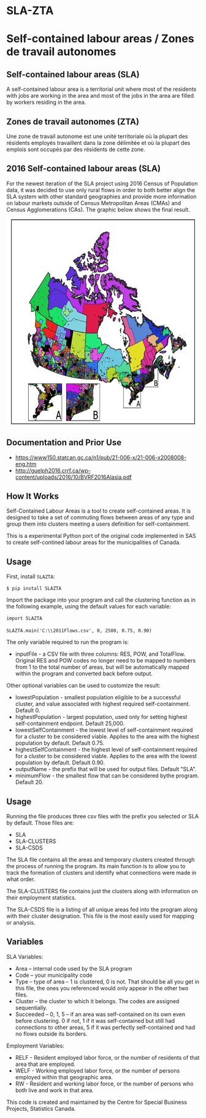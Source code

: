 # SLA-ZTA 
# Self-contained labour areas / Zones de travail autonomes

## Self-contained labour areas (SLA)
A self-contained labour area is a territorial unit where most of the residents with jobs are working in the area and most of the jobs in the area are filled by workers residing in the area.


## Zones de travail autonomes (ZTA)
Une zone de travail  autonome est une unité territoriale où la plupart des résidents employés  travaillent dans la zone délimitée et où la plupart des emplois sont occupés  par des résidents de cette zone.

## 2016 Self-contained labour areas (SLA)

For the newest iteration of the SLA project using 2016 Census of Population data, it was decided to use only rural flows in order to both better align the SLA system with other standard geographies and provide more information on labour markets outside of Census Metropolitan Areas (CMAs) and Census Agglomerations (CAs). The graphic below shows the final result.

<p align="center">
  <img src="./img/SLA_2016_Rural Only.png" alt="SLA example"
       width="654" height="540">
</p>

## Documentation and Prior Use
* https://www150.statcan.gc.ca/n1/pub/21-006-x/21-006-x2008008-eng.htm
* http://guelph2016.crrf.ca/wp-content/uploads/2016/10/BVRF2016Alasia.pdf

## How It Works

Self-Contained Labour Areas is a tool to create self-contained areas.
It is designed to take a set of commuting flows between areas of any type
and group them into clusters meeting a users definition for self-containment.

This is a experimental Python port of the original code implemented in SAS
to create self-contined labour areas for the municipalities of Canada.

## Usage

First, install `SLAZTA`:

```
$ pip install SLAZTA
```

Import the package into your program and call the clustering function as in the following example, using the default values for each variable:  

```
import SLAZTA

SLAZTA.main('C:\\2011Flows.csv', 0, 2500, 0.75, 0.90)
```

The only variable required to run the program is:
* inputFile - a CSV file with three columns: RES, POW, and TotalFlow. Original RES and POW codes no longer need to be mapped to numbers from 1 to the total number of areas, but will be automatically mapped within the program and converted back before output.

Other optional variables can be used to customize the result:
* lowestPopulation - smallest population eligible to be a successful cluster, and value associated with highest required self-containment. Default 0.
* highestPopulation - largest population, used only for setting highest self-containment endpoint. Default 25,000.
* lowestSelfContainment - the lowest level of self-containment required for a cluster to be considered viable. Applies to the area with the highest population by default. Default 0.75.
* highestSelfContainment - the highest level of self-containment required for a cluster to be considered viable. Applies to the area with the lowest population by default. Default 0.90.
* outputName - the prefix that will be used for output files. Default "SLA".
* minimumFlow - the smallest flow that can be considered bythe program. Default 20.

## Usage

Running the file produces three csv files with the prefix you selected or SLA by default. Those files are:

* SLA
* SLA-CLUSTERS
* SLA-CSDS

The SLA file contains all the areas and temporary clusters created through the process of running the program. Its main function is to allow you to track the formation of clusters and identify what connections were made in what order.

The SLA-CLUSTERS file contains just the clusters along with information on their employment statistics.  

The SLA-CSDS file is a listing of all unique areas fed into the program along with their cluster designation. This file is the most easily used for mapping or analysis.

## Variables 

SLA Variables: 
* Area – internal code used by the SLA program
* Code – your municipality code
* Type – type of area – 1 is clustered, 0 is not. That should be all you get in this file, the ones you referenced would only appear in the other two files.
* Cluster – the cluster to which it belongs. The codes are assigned sequentially.
* Succeeded – 0, 1, 5 – if an area was self-contained on its own even before clustering. 0 if not, 1 if it was self-contained but still had connections to other areas, 5 if it was perfectly self-contained and had no flows outside its borders.

Employment Variables:
* RELF - Resident employed labor force, or the number of residents of that area that are employed.
* WELF - Working employed labor force, or the number of persons employed within that geographic area.
* RW - Resident and working labor force, or the number of persons who both live and work in that area.



This code is created and maintained by the Centre for Special Business Projects, Statistics Canada.

